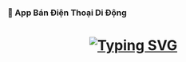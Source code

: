 ### :iphone: App Bán Điện Thoại Di Động
<h1 align="center">
  <a href="https://git.io/typing-svg"><img src="https://readme-typing-svg.herokuapp.com?font=Anton&weight=800&size=38&pause=1000&color=F70000&background=FFFFFF00&random=false&width=440&lines=Ch%C3%A0o+m%E1%BB%ABng+b%E1%BA%A1n+%C4%91%E1%BA%BFn+v%E1%BB%9Bi+App+B%C3%A1n+%C4%90i%E1%BB%87n+Tho%E1%BA%A1i+%3C3+%3C3+%3C3" alt="Typing SVG" /></a>
</h1>
